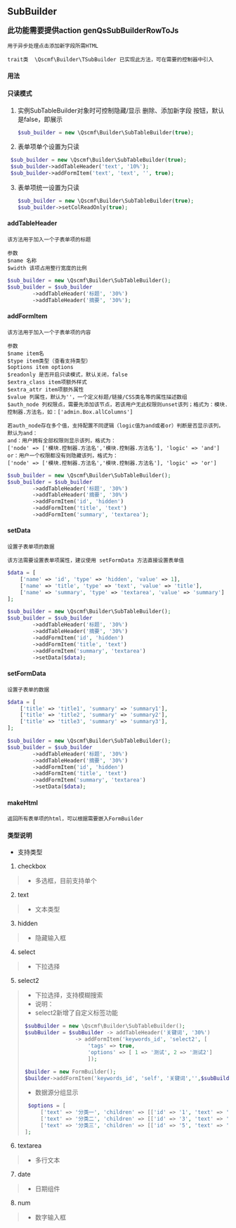 ## SubBuilder

<big>**此功能需要提供action genQsSubBuilderRowToJs**</big>
```
用于异步处理点击添加新字段所需HTML

trait类  \Qscmf\Builder\TSubBuilder 已实现此方法，可在需要的控制器中引入
```

#### 用法

#### 只读模式
1. 实例SubTableBuilder对象时可控制隐藏/显示 删除、添加新字段 按钮，默认是false，即展示 
   ```php
   $sub_builder = new \Qscmf\Builder\SubTableBuilder(true);
   ```
   
2. 表单项单个设置为只读
  ```php
   $sub_builder = new \Qscmf\Builder\SubTableBuilder(true);
   $sub_builder->addTableHeader('text', '10%');
   $sub_builder->addFormItem('text', 'text', '', true);
   ```

3. 表单项统一设置为只读
   ```php
   $sub_builder = new \Qscmf\Builder\SubTableBuilder(true);
   $sub_builder->setColReadOnly(true);
   ```

#### addTableHeader
```blade
该方法用于加入一个子表单项的标题

参数
$name 名称
$width 该项占用整行宽度的比例
```
```php
$sub_builder = new \Qscmf\Builder\SubTableBuilder();
$sub_builder = $sub_builder
        ->addTableHeader('标题', '30%')
        ->addTableHeader('摘要', '30%');
```

#### addFormItem
```blade
该方法用于加入一个子表单项的内容

参数
$name item名
$type item类型（查看支持类型）
$options item options
$readonly 是否开启只读模式，默认关闭，false
$extra_class item项额外样式
$extra_attr item项额外属性
$value 列属性，默认为''，一个定义标题/链接/CSS类名等的属性描述数组
$auth_node 列权限点，需要先添加该节点，若该用户无此权限则unset该列；格式为：模块.控制器.方法名，如：['admin.Box.allColumns']

若auth_node存在多个值，支持配置不同逻辑（logic值为and或者or）判断是否显示该列，默认为and：
and：用户拥有全部权限则显示该列，格式为：
['node' => ['模块.控制器.方法名','模块.控制器.方法名'], 'logic' => 'and']
or：用户一个权限都没有则隐藏该列，格式为：
['node' => ['模块.控制器.方法名','模块.控制器.方法名'], 'logic' => 'or']
```
```php
$sub_builder = new \Qscmf\Builder\SubTableBuilder();
$sub_builder = $sub_builder
        ->addTableHeader('标题', '30%')
        ->addTableHeader('摘要', '30%')
        ->addFormItem('id', 'hidden')
        ->addFormItem('title', 'text')
        ->addFormItem('summary', 'textarea');
```

#### setData
```blade
设置子表单项的数据

该方法需要设置表单项属性，建议使用 setFormData 方法直接设置表单值
```
```php
$data = [
    ['name' => 'id', 'type' => 'hidden', 'value' => 1],
    ['name' => 'title', 'type' => 'text', 'value' => 'title'],
    ['name' => 'summary', 'type' => 'textarea', 'value' => 'summary']
];

$sub_builder = new \Qscmf\Builder\SubTableBuilder();
$sub_builder = $sub_builder
        ->addTableHeader('标题', '30%')
        ->addTableHeader('摘要', '30%')
        ->addFormItem('id', 'hidden')
        ->addFormItem('title', 'text')
        ->addFormItem('summary', 'textarea')
        ->setData($data);
```

#### setFormData
```blade
设置子表单的数据
```
```php
$data = [
    ['title' => 'title1', 'summary' => 'summary1'],
    ['title' => 'title2', 'summary' => 'summary2'],
    ['title' => 'title3', 'summary' => 'summary3'],
];

$sub_builder = new \Qscmf\Builder\SubTableBuilder();
$sub_builder = $sub_builder
        ->addTableHeader('标题', '30%')
        ->addTableHeader('摘要', '30%')
        ->addFormItem('id', 'hidden')
        ->addFormItem('title', 'text')
        ->addFormItem('summary', 'textarea')
        ->setData($data);
```

#### makeHtml
```blade
返回所有表单项的html，可以根据需要嵌入FormBuilder
```

#### 类型说明

+ 支持类型
1. checkbox
> + 多选框，目前支持单个
> 
2. text
> + 文本类型
> 
3. hidden
> + 隐藏输入框
> 
4. select
> + 下拉选择
>
5. select2
> + 下拉选择，支持模糊搜索
> + 说明：
>  + select2新增了自定义标签功能
>  ```php
>  $subBuilder = new \Qscmf\Builder\SubTableBuilder();
>  $subBuilder = $subBuilder -> addTableHeader('关键词', '30%')
>                  -> addFormItem('keywords_id', 'select2', [
>                      'tags' => true,
>                      'options' => [ 1 => '测试', 2 => '测试2']
>                      ]);
>  
>  $builder = new FormBuilder();
>  $builder->addFormItem('keywords_id', 'self', '关键词','',$subBuilder->makeHtml());
>  ```
>  + 数据源分组显示
>  ```php
>   $options = [
>       ['text' => '分类一', 'children' => [['id' => '1', 'text' => '选项1'],['id' => '2', 'text' => '选项2']]],
>       ['text' => '分类二', 'children' => [['id' => '3', 'text' => '选项3'],['id' => '4', 'text' => '选项4']]],
>       ['text' => '分类三', 'children' => [['id' => '5', 'text' => '选项5'],['id' => '6', 'text' => '选项6']]],
>  ];
>  ```
>
6. textarea
> + 多行文本
> 
7. date
> + 日期组件
> 
8. num
> + 数字输入框